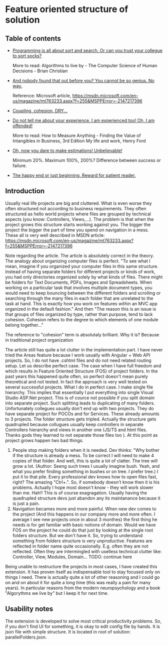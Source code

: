 # Feature oriented structure of solution

## Table of contents

+ [Programming is all about sort and search. Or can you trust your collegue to sort socks?](part1.md) 

    More to read: Algorithms to live by - The Computer Science of Human Decisions - Brian Christian

+ [And nobody found that out before you? You cannot be so genius. No way.](part2.md) 

    Reference: Microsoft article, https://msdn.microsoft.com/en-us/magazine/mt763233.aspx?f=255&MSPPError=-2147217396

+ [Coupling, cohesion, DRY...](part3.md)

+ [Do not tell me about your experience. I am experienced too! Oh, I am offended!](part5.md)

    More to read: How to Measure Anything - Finding the Value of Intangibles in Business, 3rd Edition
                My life and work, Henry Ford 

+ [Oh, now you dare to make estimations! Unbelievable!]()

    Minimum 20%. Maximum 100%, 200%? Difference between success or failure.

+ [The happy end or just beginning. Reward for patient reader.](part6.md)


## Introduction

 Usually real life projects are big and cluttered. What is even worse they often structured not according to business requirements. They often structured as hello world projects where files are grouped by technical aspects (you know: Controllers, Views,...). The problem is that when the project grows this structure starts working against you. The bigger the project the bigger the part of time you spend on navigation in a mess. These all is very well described in MSDN article: https://msdn.microsoft.com/en-us/magazine/mt763233.aspx?f=255&MSPPError=-2147217396

Note regarding the article. 
The article is absolutely correct in the theory. The analogy about organizing computer files is perfect.
"To see what I mean, imagine if you organized your computer files in this same structure. Instead of having separate folders for different projects or kinds of work, you had only directories organized solely by what kinds of files. There might be folders for Text Documents, PDFs, Images and Spreadsheets. When working on a particular task that involves multiple document types, you would need to keep bouncing between the different folders and scrolling or searching through the many files in each folder that are unrelated to the task at hand. This is exactly how you work on features within an MVC app organized in the default fashion."
And then
"The reason this is an issue is that groups of files organized by type, rather than purpose, tend to lack cohesion. Cohesion refers to the degree to which elements of one module belong together..."

The reference to "cohesion" term is absolutaly brilliant. Why it is? Because in traditional project organization 


The article still has quite a lot clutter in the implementation part. I have never tried the Areas feature because I work usually with Angular + Web API projects. So, I do not have .cshtml files and do not need related routing setup. Let us describe perfect case. The case when I have full freedom and which results in Feature Oriented Structure (FOS) of project folders. In the past years this happened quite often, so perfect doesn't mean purely theoretical and not tested. In fact the approach is very well tested on several successful projects. What I do in perfect case. I make single file hierarchy. This implies that essentially I put everything into single Visual Studio ASP.Net project. This is of cource not possible if you split domain into separate project. Such splitting leads to duplicating of many folders. Unfortunately collegues usually don't end up with two projects. They do have separate project for POCOs and for Services. These already amounts to 3 projects. The folder structure gets tripled. Actually the structure gets quadrupled because collugues usually keep controllers in separate Controllers hierarchy and views in another one (JS/TS and html files. Thanks gods they learned to not separate those files too ). At this point as project grows happen two bad things. 
1. People stop making folders when it is needed. Dev thinks: "Why bother if the structure is already a mess. To be correct I will need to make 4 copies of that folder. And well, this is quite a lot of clatter. The tree will grow a lot. (Author: Seeng such trees I usually imagine bush. Yeah, and what you prefer finding something in bushes or on tree. I prefer tree.) I put it to that pile. Every professional dev knows how to open files fast, right? The amazing "Ctrl+.". So, if somebody doesn't know then it is his problems. Actually I hope most doesn't know - they will work slower than me. Hah!! This is of course exagragation. Usually having the quadrupled structure devs just abandon any its maintanance because it is just a pain.
2. Navigation becames more and more painful. When new dev comes to the project (And this happens in our company more and more often. I average I see new projects once in about 3 monthes) the first thing he needs is for get familiar with basic notions of domain. Would we have FOS on the project he could do that just by looking at the single root folders structure. But we don't have it. So, trying to understand something from folders structure is very unproductive. Features are reflected in folder name quite occasionally. E.g. often they are not reflected. Often they are intermingled with uselless technical clutter like: Controller, View, Modules, Domain... TODO: continue here

Being unable to restructure the projects in most cases, I have created this extension. It has proven itself as indispensable tool to stay focused only on things I need. There is actually quite a lot of other reasoning and I could go on and on about it for quite a long time (this was really a pain for many years). In particular reasons from the modern neuropsychology and a book "Algorythms we live by" but I keep it for next time.

## Usability notes

The extension is developed to solve most critical productivity problems. So, if you don't find UI for something, it is okay to edit config file by hands. It is json file with simple structure. It is located in root of solution: parallelFolders.json.

